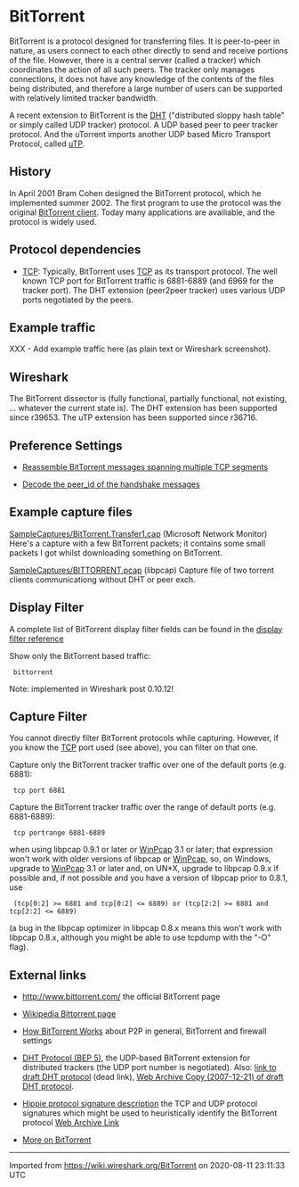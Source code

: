 # BitTorrent

BitTorrent is a protocol designed for transferring files. It is peer-to-peer in nature, as users connect to each other directly to send and receive portions of the file. However, there is a central server (called a tracker) which coordinates the action of all such peers. The tracker only manages connections, it does not have any knowledge of the contents of the files being distributed, and therefore a large number of users can be supported with relatively limited tracker bandwidth.

A recent extension to BitTorrent is the [DHT](http://www.bittorrent.org/beps/bep_0005.html) ("distributed sloppy hash table" or simply called UDP tracker) protocol. A UDP based peer to peer tracker protocol. And the uTorrent imports another UDP based Micro Transport Protocol, called [uTP](http://www.bittorrent.org/beps/bep_0029.html).

## History

In April 2001 Bram Cohen designed the BitTorrent protocol, which he implemented summer 2002. The first program to use the protocol was the original [BitTorrent client](http://www.bittorrent.com/download). Today many applications are availiable, and the protocol is widely used.

## Protocol dependencies

  - [TCP](/TCP): Typically, BitTorrent uses [TCP](/TCP) as its transport protocol. The well known TCP port for BitTorrent traffic is 6881-6889 (and 6969 for the tracker port). The DHT extension (peer2peer tracker) uses various UDP ports negotiated by the peers.

## Example traffic

XXX - Add example traffic here (as plain text or Wireshark screenshot).

## Wireshark

The BitTorrent dissector is (fully functional, partially functional, not existing, ... whatever the current state is). The DHT extension has been supported since r39653. The uTP extension has been supported since r36716.

## Preference Settings

  - [Reassemble BitTorrent messages spanning multiple TCP segments](/Reassemble-BitTorrent-messages-spanning-multiple-TCP-segments)

  - [Decode the peer\_id of the handshake messages](/Decode-the-peer_id-of-the-handshake-messages)

## Example capture files

[SampleCaptures/BitTorrent.Transfer1.cap](uploads/__moin_import__/attachments/SampleCaptures/BitTorrent.Transfer1.cap) (Microsoft Network Monitor) Here's a capture with a few BitTorrent packets; it contains some small packets I got whilst downloading something on BitTorrent.

[SampleCaptures/BITTORRENT.pcap](uploads/__moin_import__/attachments/SampleCaptures/BITTORRENT.pcap) (libpcap) Capture file of two torrent clients communicationg without DHT or peer exch.

## Display Filter

A complete list of BitTorrent display filter fields can be found in the [display filter reference](http://www.wireshark.org/docs/dfref/b/bittorrent.html)

Show only the BitTorrent based traffic:

``` 
 bittorrent
```

Note: implemented in Wireshark post 0.10.12\!

## Capture Filter

You cannot directly filter BitTorrent protocols while capturing. However, if you know the [TCP](/TCP) port used (see above), you can filter on that one.

Capture only the BitTorrent tracker traffic over one of the default ports (e.g. 6881):

``` 
 tcp port 6881
```

Capture the BitTorrent tracker traffic over the range of default ports (e.g. 6881-6889):

``` 
 tcp portrange 6881-6889
```

when using libpcap 0.9.1 or later or [WinPcap](/WinPcap) 3.1 or later; that expression won't work with older versions of libpcap or [WinPcap](/WinPcap), so, on Windows, upgrade to [WinPcap](/WinPcap) 3.1 or later and, on UN\*X, upgrade to libpcap 0.9.x if possible and, if not possible and you have a version of libpcap prior to 0.8.1, use

``` 
 (tcp[0:2] >= 6881 and tcp[0:2] <= 6889) or (tcp[2:2] >= 6881 and tcp[2:2] <= 6889)
```

(a bug in the libpcap optimizer in libpcap 0.8.x means this won't work with libpcap 0.8.x, although you might be able to use tcpdump with the "-O" flag).

## External links

  - <http://www.bittorrent.com/> the official BitTorrent page

  - [Wikipedia Bittorrent page](http://en.wikipedia.org/wiki/Bittorrent)

  - [How BitTorrent Works](http://userpages.umbc.edu/~hamilton/btclientconfig.html) about P2P in general, BitTorrent and firewall settings

  - [DHT Protocol (BEP 5)](http://www.bittorrent.org/beps/bep_0005.html), the UDP-based BitTorrent extension for distributed trackers (the UDP port number is negotiated). Also: [link to draft DHT protocol](http://www.bittorrent.org/Draft_DHT_protocol.html) (dead link), [Web Archive Copy (2007-12-21) of draft DHT protocol](http://web.archive.org/web/20071221023758/http://www.bittorrent.org/Draft_DHT_protocol.html).

  - [Hippie protocol signature description](http://hippie.oofle.com/protocols/bittorrent) the TCP and UDP protocol signatures which might be used to heuristically identify the BitTorrent protocol [Web Archive Link](http://web.archive.org/web/20081120183021/http://hippie.oofle.com/protocols/bittorrent)

  - [More on BitTorrent](http://blog.eukhost.com/2006/09/22/bittorrent)

---

Imported from https://wiki.wireshark.org/BitTorrent on 2020-08-11 23:11:33 UTC
